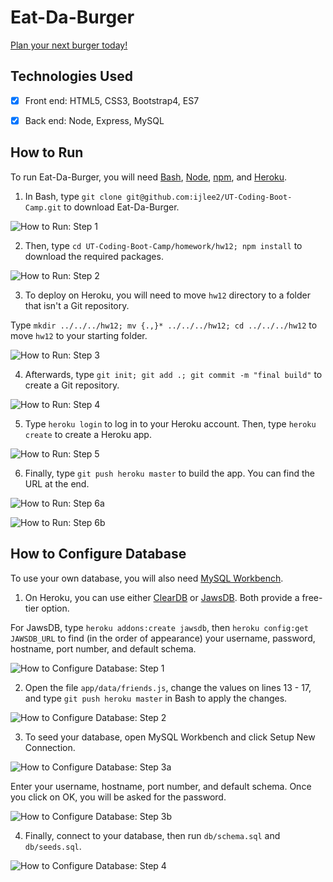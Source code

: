 # Eat-Da-Burger

[Plan your next burger today!](https://eat-da-burger-100.herokuapp.com)


## Technologies Used

- [x] Front end: HTML5, CSS3, Bootstrap4, ES7

- [x] Back end: Node, Express, MySQL


## How to Run

To run Eat-Da-Burger, you will need [Bash](https://git-scm.com/downloads/), [Node](https://nodejs.org/en/), [npm](https://www.npmjs.com/get-npm?utm_source=house&utm_medium=homepage&utm_campaign=free%20orgs&utm_term=Install%20npm), and [Heroku](https://www.heroku.com/).

1. In Bash, type `git clone git@github.com:ijlee2/UT-Coding-Boot-Camp.git` to download Eat-Da-Burger.

![How to Run: Step 1](readme/how_to_run_step1.png?raw=true)

2. Then, type `cd UT-Coding-Boot-Camp/homework/hw12; npm install` to download the required packages.

![How to Run: Step 2](readme/how_to_run_step2.png?raw=true)

3. To deploy on Heroku, you will need to move `hw12` directory to a folder that isn't a Git repository.

Type `mkdir ../../../hw12; mv {.,}* ../../../hw12; cd ../../../hw12` to move `hw12` to your starting folder.

![How to Run: Step 3](readme/how_to_run_step3.png?raw=true)

4. Afterwards, type `git init; git add .; git commit -m "final build"` to create a Git repository.

![How to Run: Step 4](readme/how_to_run_step4.png?raw=true)

5. Type `heroku login` to log in to your Heroku account. Then, type `heroku create` to create a Heroku app.

![How to Run: Step 5](readme/how_to_run_step5.png?raw=true)

6. Finally, type `git push heroku master` to build the app. You can find the URL at the end.

![How to Run: Step 6a](readme/how_to_run_step6a.png?raw=true)

![How to Run: Step 6b](readme/how_to_run_step6b.png?raw=true)


## How to Configure Database

To use your own database, you will also need [MySQL Workbench](https://dev.mysql.com/downloads/workbench/).

1. On Heroku, you can use either [ClearDB](https://devcenter.heroku.com/articles/cleardb) or [JawsDB](https://devcenter.heroku.com/articles/jawsdb). Both provide a free-tier option.

For JawsDB, type `heroku addons:create jawsdb`, then `heroku config:get JAWSDB_URL` to find (in the order of appearance) your username, password, hostname, port number, and default schema.

![How to Configure Database: Step 1](readme/how_to_configure_database_step1.png?raw=true)

2. Open the file `app/data/friends.js`, change the values on lines 13 - 17, and type `git push heroku master` in Bash to apply the changes.

![How to Configure Database: Step 2](readme/how_to_configure_database_step2.png?raw=true)

3. To seed your database, open MySQL Workbench and click Setup New Connection.

![How to Configure Database: Step 3a](readme/how_to_configure_database_step3a.png?raw=true)

Enter your username, hostname, port number, and default schema. Once you click on OK, you will be asked for the password.

![How to Configure Database: Step 3b](readme/how_to_configure_database_step3b.png?raw=true)

4. Finally, connect to your database, then run `db/schema.sql` and `db/seeds.sql`.

![How to Configure Database: Step 4](readme/how_to_configure_database_step4.png?raw=true)